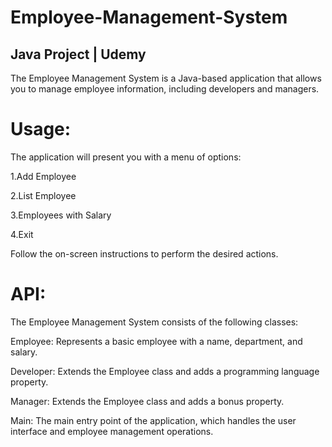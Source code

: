 # Employee-Management-System
## Java Project | Udemy
The Employee Management System is a Java-based application that allows you to manage employee information, including developers and managers.

# Usage:
The application will present you with a menu of options:

1.Add Employee

2.List Employee

3.Employees with Salary

4.Exit

Follow the on-screen instructions to perform the desired actions.

# API:
The Employee Management System consists of the following classes:

Employee: Represents a basic employee with a name, department, and salary.

Developer: Extends the Employee class and adds a programming language property.

Manager: Extends the Employee class and adds a bonus property.

Main: The main entry point of the application, which handles the user interface and employee management operations.

